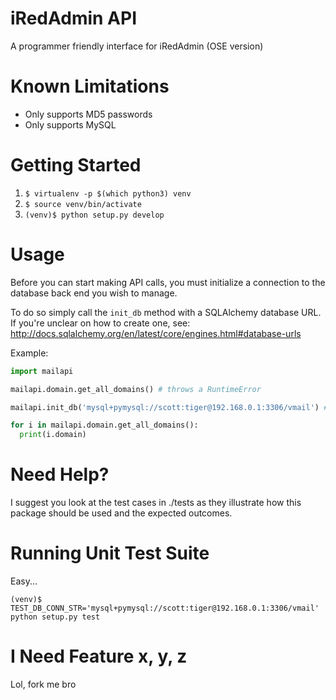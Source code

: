 # iRedAdmin API

A programmer friendly interface for iRedAdmin (OSE version)

# Known Limitations

- Only supports MD5 passwords
- Only supports MySQL


# Getting Started

1. `$ virtualenv -p $(which python3) venv`
2. `$ source venv/bin/activate`
3. `(venv)$ python setup.py develop`

# Usage

Before you can start making API calls, you must initialize a connection to the database back end you wish to manage.

To do so simply call the `init_db` method with a SQLAlchemy database URL.  If you're unclear on how to create one, see: http://docs.sqlalchemy.org/en/latest/core/engines.html#database-urls

Example:

```python
import mailapi

mailapi.domain.get_all_domains() # throws a RuntimeError

mailapi.init_db('mysql+pymysql://scott:tiger@192.168.0.1:3306/vmail') # Initialize the db connection

for i in mailapi.domain.get_all_domains():
  print(i.domain)
```

# Need Help?

I suggest you look at the test cases in ./tests as they illustrate how this package should be used and the expected outcomes.

# Running Unit Test Suite

Easy...

`(venv)$ TEST_DB_CONN_STR='mysql+pymysql://scott:tiger@192.168.0.1:3306/vmail' python setup.py test`

# I Need Feature x, y, z

Lol, fork me bro
